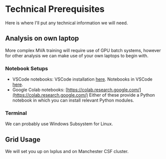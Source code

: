 # Technical Prerequisites
Here is where I'll put any technical information we will need.

## Analysis on own laptop
More complex MVA training will require use of GPU batch systems, however for other analysis we can make use of your own laptops to begin with.

### Notebook Setups
* VSCode notebooks: VSCode installation [here](https://code.visualstudio.com/). Notebooks in VSCode [here](https://code.visualstudio.com/docs/datascience/jupyter-notebooks).
* Google Colab notebooks: [https://colab.research.google.com/](https://colab.research.google.com/)
Either of these provide a Python notebook in which you can install relevant Python modules.

### Terminal
We can probably use Windows Subsystem for Linux.

## Grid Usage
We will set you up on lxplus and on Manchester CSF cluster.
